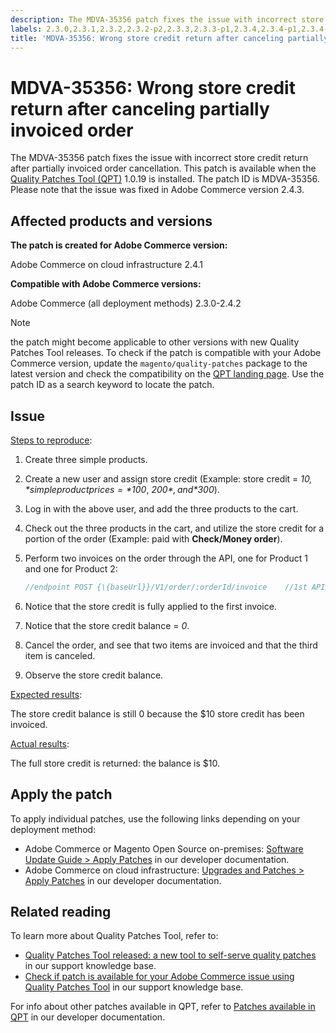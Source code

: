 ```yaml
---
description: The MDVA-35356 patch fixes the issue with incorrect store credit return after partially invoiced order cancellation. This patch is available when the [Quality Patches Tool (QPT)](https://support.magento.com/hc/en-us/articles/360047139492) 1.0.19 is installed. The patch ID is MDVA-35356. Please note that the issue was fixed in Adobe Commerce version 2.4.3.
labels: 2.3.0,2.3.1,2.3.2,2.3.2-p2,2.3.3,2.3.3-p1,2.3.4,2.3.4-p1,2.3.4-p2,2.3.5,2.3.5-p1,2.3.5-p2,2.3.6,2.3.6-p1,2.4.0,2.4.0-p1,2.4.1,2.4.1-p1,2.4.1-p2,2.4.2,QPT 1.0.19,Magento Commerce,Magento Commerce Cloud,Quality Patches Tool,Adobe Commerce,cloud infrastructure,on-premises
title: 'MDVA-35356: Wrong store credit return after canceling partially invoiced order'
---
```


# MDVA-35356: Wrong store credit return after canceling partially invoiced order

The MDVA-35356 patch fixes the issue with incorrect store credit return after partially invoiced order cancellation. This patch is available when the [Quality Patches Tool (QPT)](https://support.magento.com/hc/en-us/articles/360047139492) 1.0.19 is installed. The patch ID is MDVA-35356. Please note that the issue was fixed in Adobe Commerce version 2.4.3.

## Affected products and versions

**The patch is created for Adobe Commerce version:**

Adobe Commerce on cloud infrastructure 2.4.1

**Compatible with Adobe Commerce versions:**

Adobe Commerce (all deployment methods) 2.3.0-2.4.2

>[!NOTE]
>
>the patch might become applicable to other versions with new Quality Patches Tool releases. To check if the patch is compatible with your Adobe Commerce version, update the `magento/quality-patches` package to the latest version and check the compatibility on the [QPT landing page](https://devdocs.magento.com/quality-patches/tool.html#patch-grid). Use the patch ID as a search keyword to locate the patch.

## Issue

<u>Steps to reproduce</u>:

1. Create three simple products.
1. Create a new user and assign store credit (Example: store credit = *$10,* simple product prices = *$100*, *$200*, and *$300*).
1. Log in with the above user, and add the three products to the cart.
1. Check out the three products in the cart, and utilize the store credit for a portion of the order (Example: paid with **Check/Money order**).
1. Perform two invoices on the order through the API, one for Product 1 and one for Product 2:

    ```php
    //endpoint POST {\{baseUrl}}/V1/order/:orderId/invoice    //1st API call:    {    "capture": true,    "items": [    {    "order_item_id": 1,    "qty": 1    }    ],    "notify": true,    "appendComment": false    }    //2nd API call:    {    "capture": true,    "items": [    {    "order_item_id": 2,    "qty": 1    }    ],    "notify": true,    "appendComment": false    }    
    ```

1. Notice that the store credit is fully applied to the first invoice.
1. ​Notice that the store credit balance = *0*.
1. Cancel the order, and see that two items are invoiced and that the third item is canceled.
1. Observe the store credit balance.

<u>Expected results</u>:

The store credit balance is still 0 because the $10 store credit has been invoiced.

<u>Actual results</u>:

The full store credit is returned: the balance is $10.

## Apply the patch

To apply individual patches, use the following links depending on your deployment method:

* Adobe Commerce or Magento Open Source on-premises: [Software Update Guide > Apply Patches](https://devdocs.magento.com/guides/v2.4/comp-mgr/patching/mqp.html) in our developer documentation.
* Adobe Commerce on cloud infrastructure: [Upgrades and Patches > Apply Patches](https://devdocs.magento.com/cloud/project/project-patch.html) in our developer documentation.

## Related reading

To learn more about Quality Patches Tool, refer to:

* [Quality Patches Tool released: a new tool to self-serve quality patches](https://support.magento.com/hc/en-us/articles/360047139492) in our support knowledge base.
* [Check if patch is available for your Adobe Commerce issue using Quality Patches Tool](https://support.magento.com/hc/en-us/articles/360047125252) in our support knowledge base.

For info about other patches available in QPT, refer to [Patches available in QPT](https://devdocs.magento.com/quality-patches/tool.html#patch-grid) in our developer documentation.